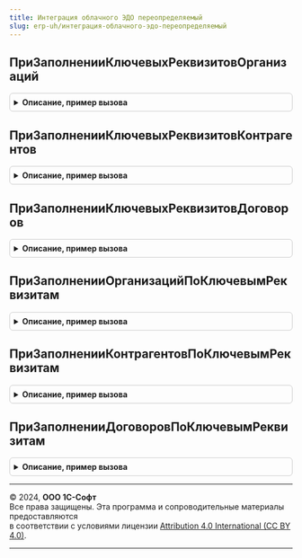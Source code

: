 ```yaml
---
title: Интеграция облачного ЭДО переопределяемый
slug: erp-uh/интеграция-облачного-эдо-переопределяемый
---
```



## ПриЗаполненииКлючевыхРеквизитовОрганизаций
<details style="margin: 1em 0; padding: 0.5em; border: 1px solid #ccc; border-radius: 6px;">

<summary style="font-weight: bold; cursor: pointer;">Описание, пример вызова</summary>

```bsl

// При определении ключевых реквизитов организаций.
//
// Параметры:
//  КлючевыеРеквизитыОрганизаций - ТаблицаЗначений:
//  * Организация - ОпределяемыйТип.Организация
//  * ИНН - Строка
//  * КПП - Строка
Процедура ПриЗаполненииКлючевыхРеквизитовОрганизаций(КлючевыеРеквизитыОрганизаций) Экспорт
```

Пример вызова
```bsl
ИнтеграцияОблачногоЭДОПереопределяемый.ПриЗаполненииКлючевыхРеквизитовОрганизаций(КлючевыеРеквизитыОрганизаций) 
```
</details>

## ПриЗаполненииКлючевыхРеквизитовКонтрагентов
<details style="margin: 1em 0; padding: 0.5em; border: 1px solid #ccc; border-radius: 6px;">

<summary style="font-weight: bold; cursor: pointer;">Описание, пример вызова</summary>

```bsl

// При определении ключевых реквизитов контрагентов.
//
// Параметры:
//  КлючевыеРеквизитыКонтрагентов - ТаблицаЗначений:
//  * Контрагент - ОпределяемыйТип.КонтрагентБЭД
//  * Наименование - Строка
//  * ИНН - Строка
//  * КПП - Строка
Процедура ПриЗаполненииКлючевыхРеквизитовКонтрагентов(КлючевыеРеквизитыКонтрагентов) Экспорт
```

Пример вызова
```bsl
ИнтеграцияОблачногоЭДОПереопределяемый.ПриЗаполненииКлючевыхРеквизитовКонтрагентов(КлючевыеРеквизитыКонтрагентов) 
```
</details>

## ПриЗаполненииКлючевыхРеквизитовДоговоров
<details style="margin: 1em 0; padding: 0.5em; border: 1px solid #ccc; border-radius: 6px;">

<summary style="font-weight: bold; cursor: pointer;">Описание, пример вызова</summary>

```bsl

// При определении ключевых реквизитов договоров.
//
// Параметры:
//  КлючевыеРеквизитыДоговоров - ТаблицаЗначений:
//  * Договор - ОпределяемыйТип.ДоговорСКонтрагентомЭДО
//  * Наименование - Строка
//  * Номер - Строка
//  * Дата - Дата
//  * Организация - ОпределяемыйТип.Организация
//  * Контрагент - ОпределяемыйТип.КонтрагентБЭД
Процедура ПриЗаполненииКлючевыхРеквизитовДоговоров(КлючевыеРеквизитыДоговоров) Экспорт
```

Пример вызова
```bsl
ИнтеграцияОблачногоЭДОПереопределяемый.ПриЗаполненииКлючевыхРеквизитовДоговоров(КлючевыеРеквизитыДоговоров) 
```
</details>

## ПриЗаполненииОрганизацийПоКлючевымРеквизитам
<details style="margin: 1em 0; padding: 0.5em; border: 1px solid #ccc; border-radius: 6px;">

<summary style="font-weight: bold; cursor: pointer;">Описание, пример вызова</summary>

```bsl

// При заполнении организаций по ключевым реквизитам.
//
// Параметры:
//  КлючевыеРеквизитыОрганизаций - ТаблицаЗначений:
//  * Организация - ОпределяемыйТип.Организация
//  * ИНН - Строка
//  * КПП - Строка
Процедура ПриЗаполненииОрганизацийПоКлючевымРеквизитам(КлючевыеРеквизитыОрганизаций) Экспорт
```

Пример вызова
```bsl
ИнтеграцияОблачногоЭДОПереопределяемый.ПриЗаполненииОрганизацийПоКлючевымРеквизитам(КлючевыеРеквизитыОрганизаций) 
```
</details>

## ПриЗаполненииКонтрагентовПоКлючевымРеквизитам
<details style="margin: 1em 0; padding: 0.5em; border: 1px solid #ccc; border-radius: 6px;">

<summary style="font-weight: bold; cursor: pointer;">Описание, пример вызова</summary>

```bsl

// При заполнении контрагентов по ключевым реквизитам.
//
// Параметры:
//  КлючевыеРеквизитыКонтрагентов - ТаблицаЗначений:
//  * Контрагент - ОпределяемыйТип.КонтрагентБЭД
//  * ИНН - Строка
//  * КПП - Строка
Процедура ПриЗаполненииКонтрагентовПоКлючевымРеквизитам(КлючевыеРеквизитыКонтрагентов) Экспорт
```

Пример вызова
```bsl
ИнтеграцияОблачногоЭДОПереопределяемый.ПриЗаполненииКонтрагентовПоКлючевымРеквизитам(КлючевыеРеквизитыКонтрагентов) 
```
</details>

## ПриЗаполненииДоговоровПоКлючевымРеквизитам
<details style="margin: 1em 0; padding: 0.5em; border: 1px solid #ccc; border-radius: 6px;">

<summary style="font-weight: bold; cursor: pointer;">Описание, пример вызова</summary>

```bsl

// При заполнении договоров по ключевым реквизитам.
//
// Параметры:
//  КлючевыеРеквизитыДоговоров - ТаблицаЗначений:
//  * Договор - ОпределяемыйТип.ДоговорСКонтрагентомЭДО
//  * Наименование - Строка
//  * Номер - Строка
//  * Дата - Дата
//  * Организация - ОпределяемыйТип.Организация
//  * Контрагент - ОпределяемыйТип.КонтрагентБЭД
Процедура ПриЗаполненииДоговоровПоКлючевымРеквизитам(КлючевыеРеквизитыДоговоров) Экспорт
```

Пример вызова
```bsl
ИнтеграцияОблачногоЭДОПереопределяемый.ПриЗаполненииДоговоровПоКлючевымРеквизитам(КлючевыеРеквизитыДоговоров) 
```
</details>

---

© 2024, **ООО 1С-Софт**  
Все права защищены. Эта программа и сопроводительные материалы предоставляются  
в соответствии с условиями лицензии [Attribution 4.0 International (CC BY 4.0)](https://creativecommons.org/licenses/by/4.0/legalcode).

---
